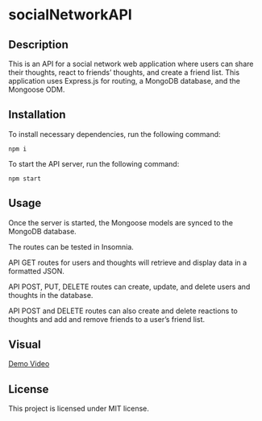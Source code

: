 # socialNetworkAPI

## Description

This is an API for a social network web application where users can share their thoughts, react to friends’ thoughts, and create a friend list. This application uses Express.js for routing, a MongoDB database, and the Mongoose ODM.

## Installation

To install necessary dependencies, run the following command:
   
```
npm i
```

To start the API server, run the following command:

```
npm start
```

## Usage

Once the server is started, the Mongoose models are synced to the MongoDB database.

The routes can be tested in Insomnia. 

API GET routes for users and thoughts will retrieve and display data in a formatted JSON.

API POST, PUT, DELETE routes can create, update, and delete users and thoughts in the database.

API POST and DELETE routes can also create and delete reactions to thoughts and add and remove friends to a user’s friend list.

## Visual

[Demo Video](https://drive.google.com/file/d/1kNmOlH8QHtZrNDA0ZJeKOz7Hn-hH2pCp/view)

## License

This project is licensed under MIT license.

